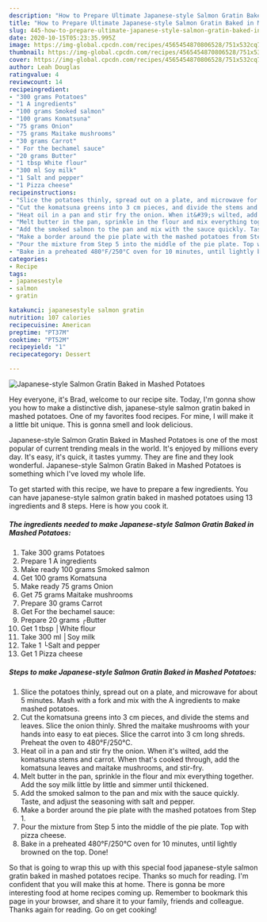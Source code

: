 ```yaml
---
description: "How to Prepare Ultimate Japanese-style Salmon Gratin Baked in Mashed Potatoes"
title: "How to Prepare Ultimate Japanese-style Salmon Gratin Baked in Mashed Potatoes"
slug: 445-how-to-prepare-ultimate-japanese-style-salmon-gratin-baked-in-mashed-potatoes
date: 2020-10-15T05:23:35.995Z
image: https://img-global.cpcdn.com/recipes/4565454870806528/751x532cq70/japanese-style-salmon-gratin-baked-in-mashed-potatoes-recipe-main-photo.jpg
thumbnail: https://img-global.cpcdn.com/recipes/4565454870806528/751x532cq70/japanese-style-salmon-gratin-baked-in-mashed-potatoes-recipe-main-photo.jpg
cover: https://img-global.cpcdn.com/recipes/4565454870806528/751x532cq70/japanese-style-salmon-gratin-baked-in-mashed-potatoes-recipe-main-photo.jpg
author: Leah Douglas
ratingvalue: 4
reviewcount: 14
recipeingredient:
- "300 grams Potatoes"
- "1 A ingredients"
- "100 grams Smoked salmon"
- "100 grams Komatsuna"
- "75 grams Onion"
- "75 grams Maitake mushrooms"
- "30 grams Carrot"
- " For the bechamel sauce"
- "20 grams Butter"
- "1 tbsp White flour"
- "300 ml Soy milk"
- "1 Salt and pepper"
- "1 Pizza cheese"
recipeinstructions:
- "Slice the potatoes thinly, spread out on a plate, and microwave for about 5 minutes. Mash with a fork and mix with the A ingredients to make mashed potatoes."
- "Cut the komatsuna greens into 3 cm pieces, and divide the stems and leaves. Slice the onion thinly. Shred the maitake mushrooms with your hands into easy to eat pieces. Slice the carrot into 3 cm long shreds. Preheat the oven to 480°F/250°C."
- "Heat oil in a pan and stir fry the onion. When it&#39;s wilted, add the komatsuna stems and carrot. When that&#39;s cooked through, add the komatsuna leaves and maitake mushrooms, and stir-fry."
- "Melt butter in the pan, sprinkle in the flour and mix everything together. Add the soy milk little by little and simmer until thickened."
- "Add the smoked salmon to the pan and mix with the sauce quickly. Taste, and adjust the seasoning with salt and pepper."
- "Make a border around the pie plate with the mashed potatoes from Step 1."
- "Pour the mixture from Step 5 into the middle of the pie plate. Top with pizza cheese."
- "Bake in a preheated 480°F/250°C oven for 10 minutes, until lightly browned on the top. Done!"
categories:
- Recipe
tags:
- japanesestyle
- salmon
- gratin

katakunci: japanesestyle salmon gratin 
nutrition: 107 calories
recipecuisine: American
preptime: "PT37M"
cooktime: "PT52M"
recipeyield: "1"
recipecategory: Dessert

---
```



![Japanese-style Salmon Gratin Baked in Mashed Potatoes](https://img-global.cpcdn.com/recipes/4565454870806528/751x532cq70/japanese-style-salmon-gratin-baked-in-mashed-potatoes-recipe-main-photo.jpg)

Hey everyone, it's Brad, welcome to our recipe site. Today, I'm gonna show you how to make a distinctive dish, japanese-style salmon gratin baked in mashed potatoes. One of my favorites food recipes. For mine, I will make it a little bit unique. This is gonna smell and look delicious.

Japanese-style Salmon Gratin Baked in Mashed Potatoes is one of the most popular of current trending meals in the world. It's enjoyed by millions every day. It's easy, it's quick, it tastes yummy. They are fine and they look wonderful. Japanese-style Salmon Gratin Baked in Mashed Potatoes is something which I've loved my whole life.




To get started with this recipe, we have to prepare a few ingredients. You can have japanese-style salmon gratin baked in mashed potatoes using 13 ingredients and 8 steps. Here is how you cook it.

<!--inarticleads1-->

##### The ingredients needed to make Japanese-style Salmon Gratin Baked in Mashed Potatoes:

1. Take 300 grams Potatoes
1. Prepare 1 A ingredients
1. Make ready 100 grams Smoked salmon
1. Get 100 grams Komatsuna
1. Make ready 75 grams Onion
1. Get 75 grams Maitake mushrooms
1. Prepare 30 grams Carrot
1. Get  For the bechamel sauce:
1. Prepare 20 grams ┌Butter
1. Get 1 tbsp │White flour
1. Take 300 ml │Soy milk
1. Take 1 └Salt and pepper
1. Get 1 Pizza cheese




<!--inarticleads2-->

##### Steps to make Japanese-style Salmon Gratin Baked in Mashed Potatoes:

1. Slice the potatoes thinly, spread out on a plate, and microwave for about 5 minutes. Mash with a fork and mix with the A ingredients to make mashed potatoes.
1. Cut the komatsuna greens into 3 cm pieces, and divide the stems and leaves. Slice the onion thinly. Shred the maitake mushrooms with your hands into easy to eat pieces. Slice the carrot into 3 cm long shreds. Preheat the oven to 480°F/250°C.
1. Heat oil in a pan and stir fry the onion. When it&#39;s wilted, add the komatsuna stems and carrot. When that&#39;s cooked through, add the komatsuna leaves and maitake mushrooms, and stir-fry.
1. Melt butter in the pan, sprinkle in the flour and mix everything together. Add the soy milk little by little and simmer until thickened.
1. Add the smoked salmon to the pan and mix with the sauce quickly. Taste, and adjust the seasoning with salt and pepper.
1. Make a border around the pie plate with the mashed potatoes from Step 1.
1. Pour the mixture from Step 5 into the middle of the pie plate. Top with pizza cheese.
1. Bake in a preheated 480°F/250°C oven for 10 minutes, until lightly browned on the top. Done!




So that is going to wrap this up with this special food japanese-style salmon gratin baked in mashed potatoes recipe. Thanks so much for reading. I'm confident that you will make this at home. There is gonna be more interesting food at home recipes coming up. Remember to bookmark this page in your browser, and share it to your family, friends and colleague. Thanks again for reading. Go on get cooking!
